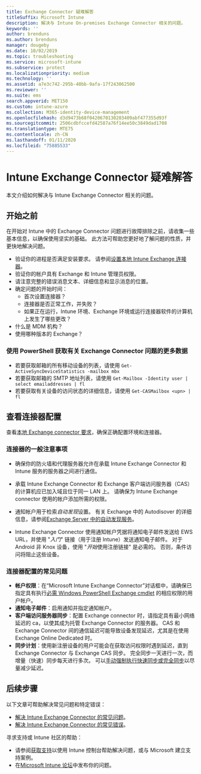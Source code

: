```yaml
---
title: Exchange Connector 疑难解答
titleSuffix: Microsoft Intune
description: 解决与 Intune On-premises Exchange Connector 相关的问题。
keywords: ''
author: brenduns
ms.author: brenduns
manager: dougeby
ms.date: 10/02/2019
ms.topic: troubleshooting
ms.service: microsoft-intune
ms.subservice: protect
ms.localizationpriority: medium
ms.technology: ''
ms.assetid: a7e3c742-295b-40bb-9afa-17f243062500
ms.reviewer: ''
ms.suite: ems
search.appverid: MET150
ms.custom: intune-azure
ms.collection: M365-identity-device-management
ms.openlocfilehash: d3d9473b68f0420670130203409abf477355d93f
ms.sourcegitcommit: 2506cdbfccefd42587a76f14ee50c3849dad1708
ms.translationtype: MTE75
ms.contentlocale: zh-CN
ms.lasthandoff: 01/11/2020
ms.locfileid: "75885533"
---
```

# <a name="troubleshoot-the-intune-exchange-connector"></a>Intune Exchange Connector 疑难解答

本文介绍如何解决与 Intune Exchange Connector 相关的问题。

## <a name="before-you-start"></a>开始之前

在开始对 Intune 中的 Exchange Connector 问题进行故障排除之前，请收集一些基本信息，以确保使用坚实的基础。 此方法可帮助您更好地了解问题的性质，并更快地解决问题。

- 验证你的进程是否满足安装要求。 请参阅[设置本地 Intune Exchange 连接器](exchange-connector-install.md)。
- 验证你的帐户具有 Exchange 和 Intune 管理员权限。
- 请注意完整的错误消息文本、详细信息和显示消息的位置。
- 确定问题的开始时间： 
  - 首次设置连接器？ 
  - 连接器是否正常工作，并失败？
  - 如果正在运行，Intune 环境、Exchange 环境或运行连接器软件的计算机上发生了哪些更改？
- 什么是 MDM 机构？
- 使用哪种版本的 Exchange？

### <a name="use-powershell-to-get-more-data-on-exchange-connector-issues"></a>使用 PowerShell 获取有关 Exchange Connector 问题的更多数据

- 若要获取邮箱的所有移动设备的列表，请使用 `Get-ActiveSyncDeviceStatistics -mailbox mbx`
- 若要获取邮箱的 SMTP 地址列表，请使用 `Get-Mailbox -Identity user | select emailaddresses | fl`
- 若要获取有关设备的访问状态的详细信息，请使用 `Get-CASMailbox <upn> | fl`

## <a name="review-the-connector-configuration"></a>查看连接器配置

查看[本地 Exchange connector 要求](exchange-connector-install.md#intune-exchange-connector-requirements)，确保正确配置环境和连接器。 

### <a name="general-considerations-for-the-connector"></a>连接器的一般注意事项

- 确保你的防火墙和代理服务器允许在承载 Intune Exchange Connector 和 Intune 服务的服务器之间进行通信。

- 承载 Intune Exchange Connector 和 Exchange 客户端访问服务器（CAS）的计算机应已加入域且位于同一 LAN 上。 请确保为 Intune Exchange connector 使用的帐户添加所需的权限。

- 通知帐户用于检索*自动发现*设置。 有关 Exchange 中的 Autodisover 的详细信息，请参阅[Exchange Server 中的自动发现服务](https://docs.microsoft.com/exchange/architecture/client-access/autodiscover?view=exchserver-2016)。

- Intune Exchange Connector 使用通知帐户凭据将通知电子邮件发送给 EWS URL，并使用 "*入门*" 链接（用于注册 Intune）发送通知电子邮件。 对于 Android 非 Knox 设备，使用 "*开始*使用注册链接" 是必需的。 否则，条件访问将阻止这些设备。

### <a name="common-issues-for-connector-configurations"></a>连接器配置的常见问题

- **帐户权限**：在“Microsoft Intune Exchange Connector”对话框中，请确保已指定具有执行[必需 Windows PowerShell Exchange cmdlet](exchange-connector-install.md#exchange-cmdlet-requirements) 的相应权限的用户帐户。
- **通知电子邮件**：启用通知并指定通知帐户。
- **客户端访问服务器同步**：配置 Exchange connector 时，请指定具有最小网络延迟的 ca，以使其成为托管 Exchange Connector 的服务器。 CAS 和 Exchange Connector 间的通信延迟可能导致设备发现延迟，尤其是在使用 Exchange Online Dedicated 时。
- **同步计划**：使用新注册设备的用户可能会在获取访问权限时遇到延迟，直到 Exchange Connector 与 Exchange CAS 同步。 完全同步一天进行一次，而增量（快速）同步每天进行多次。 可以[手动强制执行快速同步或完全同步](exchange-connector-install.md#manually-force-a-quick-sync-or-full-sync)以尽量减少延迟。

## <a name="next-steps"></a>后续步骤
以下文章可帮助解决常见问题和特定错误：

- [解决 Intune Exchange Connector 的常见问题](troubleshoot-exchange-connector-common-problems.md)。
- [解决 Intune Exchange Connector 的常见错误](troubleshoot-exchange-connector-common-errors.md)。

寻求支持或 Intune 社区的帮助：

- 请参阅[获取支持](../fundamentals/get-support.md)以使用 Intune 控制台帮助解决问题，或与 Microsoft 建立支持案例。 
- 在[Microsoft Intune 论坛](https://social.technet.microsoft.com/Forums/en-US/home?forum=microsoftintuneprod)中发布你的问题。  
